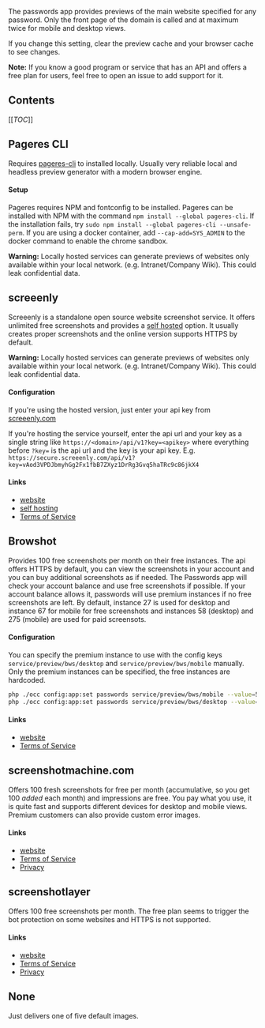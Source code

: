 The passwords app provides previews of the main website specified for any password.
Only the front page of the domain is called and at maximum twice for mobile and desktop views.

If you change this setting, clear the preview cache and your browser cache to see changes.

**Note:** If you know a good program or service that has an API and offers a free plan for users, feel free to open an issue to add support for it.


## Contents
[[_TOC_]]


## Pageres CLI
Requires [pageres-cli](https://github.com/sindresorhus/pageres-cli) to installed locally.
Usually very reliable local and headless preview generator with a modern browser engine.

#### Setup
Pageres requires NPM and fontconfig to be installed.
Pageres can be installed with NPM with the command `npm install --global pageres-cli`.
If the installation fails, try `sudo npm install --global pageres-cli --unsafe-perm`.
If you are using a docker container, add `--cap-add=SYS_ADMIN` to the docker command to enable the chrome sandbox.

**Warning:** Locally hosted services can generate previews of websites only available within your local network. (e.g. Intranet/Company Wiki).
This could leak confidential data.


## screeenly
Screeenly is a standalone open source website screenshot service.
It offers unlimited free screenshots and provides a [self hosted](https://github.com/stefanzweifel/screeenly/wiki/Requirements-and-Install) option.
It usually creates proper screenshots and the online version supports HTTPS by default.

**Warning:** Locally hosted services can generate previews of websites only available within your local network. (e.g. Intranet/Company Wiki).
This could leak confidential data.

#### Configuration
If you're using the hosted version, just enter your api key from [screeenly.com](https://secure.screeenly.com/dashboard)

If you're hosting the service yourself, enter the api url and your key as a single string like `https://<domain>/api/v1?key=<apikey>` where everything before `?key=` is the api url and the key is your api key.
E.g. `https://secure.screeenly.com/api/v1?key=vAod3VPDJbmyhGg2Fx1fbB7ZXyz1DrRg3Gvq5haTRc9c86jkX4`

#### Links
- [website](http://screeenly.com)
- [self hosting](https://github.com/stefanzweifel/screeenly#self-hosting)
- [Terms of Service](http://screeenly.com/terms)



## Browshot
Provides 100 free screenshots per month on their free instances.
The api offers HTTPS by default, you can view the screenshots in your account and you can buy additional screenshots as if needed.
The Passwords app will check your account balance and use free screenshots if possible.
If your account balance allows it, passwords will use premium instances if no free screenshots are left.
By default, instance 27 is used for desktop and instance 67 for mobile for free screenshots and instances 58 (desktop) and 275 (mobile) are used for paid screensots.

#### Configuration
You can specify the premium instance to use with the config keys `service/preview/bws/desktop` and `service/preview/bws/mobile` manually.
Only the premium instances can be specified, the free instances are hardcoded.

```bash
php ./occ config:app:set passwords service/preview/bws/mobile --value=58
php ./occ config:app:set passwords service/preview/bws/desktop --value=275
```

#### Links
- [website](https://browshot.com)
- [Terms of Service](https://browshot.com/terms)



## screenshotmachine.com
Offers 100 fresh screenshots for free per month (accumulative, so you get 100 _added_ each month) and impressions are free.
You pay what you use, it is quite fast and supports different devices for desktop and mobile views.
Premium customers can also provide custom error images.

#### Links
- [website](https://screenshotmachine.com/)
- [Terms of Service](https://screenshotmachine.com/termsandconditions.php)
- [Privacy](https://screenshotmachine.com/privacypolicy.php)



## screenshotlayer
Offers 100 free screenshots per month.
The free plan seems to trigger the bot protection on some websites and HTTPS is not supported.

#### Links
- [website](https://screenshotlayer.com/)
- [Terms of Service](https://screenshotlayer.com/terms)
- [Privacy](https://screenshotlayer.com/privacy)



## None
Just delivers one of five default images.